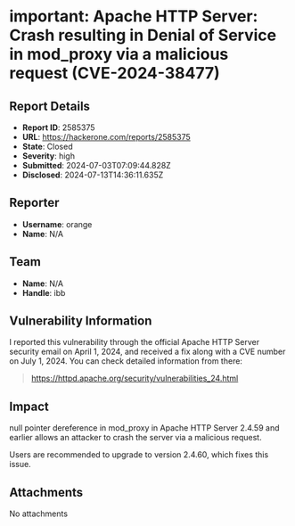 # important: Apache HTTP Server: Crash resulting in Denial of Service in mod_proxy via a malicious request (CVE-2024-38477)

## Report Details
- **Report ID**: 2585375
- **URL**: https://hackerone.com/reports/2585375
- **State**: Closed
- **Severity**: high
- **Submitted**: 2024-07-03T07:09:44.828Z
- **Disclosed**: 2024-07-13T14:36:11.635Z

## Reporter
- **Username**: orange
- **Name**: N/A

## Team
- **Name**: N/A
- **Handle**: ibb

## Vulnerability Information
I reported this vulnerability through the official Apache HTTP Server security email on April 1, 2024, and received a fix along with a CVE number on July 1, 2024. You can check detailed information from there:
> https://httpd.apache.org/security/vulnerabilities_24.html

## Impact

null pointer dereference in mod_proxy in Apache HTTP Server 2.4.59 and earlier allows an attacker to crash the server via a malicious request.

Users are recommended to upgrade to version 2.4.60, which fixes this issue.

## Attachments
No attachments
